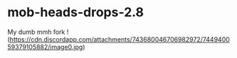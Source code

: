 # mob-heads-drops-2.8
 
My dumb mmh fork
!(https://cdn.discordapp.com/attachments/743680046706982972/744940059379105882/image0.jpg)
